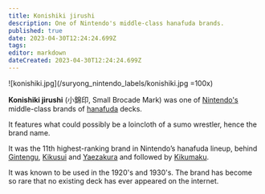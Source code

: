 ```yaml
---
title: Konishiki jirushi
description: One of Nintendo's middle-class hanafuda brands.
published: true
date: 2023-04-30T12:24:24.699Z
tags: 
editor: markdown
dateCreated: 2023-04-30T12:24:24.699Z
---
```


![konishiki.jpg](/suryong_nintendo_labels/konishiki.jpg =100x)

**Konishiki jirushi** (小錦印, Small Brocade Mark) was one of [Nintendo's](/en/hanafuda/manufacturers/nintendo) middle-class brands of [hanafuda](/en/hanafuda) decks.

It features what could possibly be a loincloth of a sumo wrestler, hence the brand name.

It was the 11th highest-ranking brand in Nintendo’s hanafuda lineup, behind [Gintengu](/en/hanafuda/manufacturers/nintendo/gintengu), [Kikusui](/en/hanafuda/manufacturers/nintendo/kikusui) and [Yaezakura](/en/hanafuda/manufacturers/nintendo/yaezakura) and followed by [Kikumaku](/en/hanafuda/manufacturers/nintendo/kikumaku).

It was known to be used in the 1920's and 1930's. The brand has become so rare that no existing deck has ever appeared on the internet.